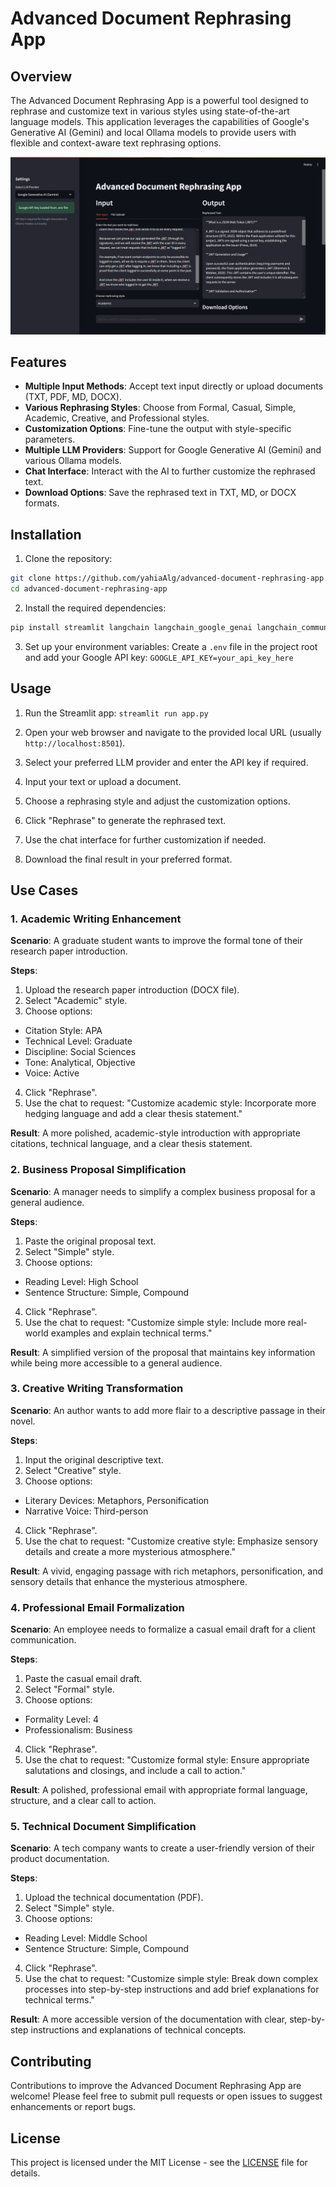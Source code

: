 # Advanced Document Rephrasing App

## Overview

The Advanced Document Rephrasing App is a powerful tool designed to rephrase and customize text in various styles using state-of-the-art language models. This application leverages the capabilities of Google's Generative AI (Gemini) and local Ollama models to provide users with flexible and context-aware text rephrasing options.

![App Screenshot](app_screenshot.png)

## Features

- **Multiple Input Methods**: Accept text input directly or upload documents (TXT, PDF, MD, DOCX).
- **Various Rephrasing Styles**: Choose from Formal, Casual, Simple, Academic, Creative, and Professional styles.
- **Customization Options**: Fine-tune the output with style-specific parameters.
- **Multiple LLM Providers**: Support for Google Generative AI (Gemini) and various Ollama models.
- **Chat Interface**: Interact with the AI to further customize the rephrased text.
- **Download Options**: Save the rephrased text in TXT, MD, or DOCX formats.

## Installation

1. Clone the repository:

```bash
git clone https://github.com/yahiaAlg/advanced-document-rephrasing-app.git
cd advanced-document-rephrasing-app
```

2. Install the required dependencies:

```bash
pip install streamlit langchain langchain_google_genai langchain_community pypdf python-docx python-dotenv
```

3. Set up your environment variables:
Create a `.env` file in the project root and add your Google API key:
`GOOGLE_API_KEY=your_api_key_here`

## Usage

1. Run the Streamlit app:
`streamlit run app.py`


2. Open your web browser and navigate to the provided local URL (usually `http://localhost:8501`).

3. Select your preferred LLM provider and enter the API key if required.

4. Input your text or upload a document.

5. Choose a rephrasing style and adjust the customization options.

6. Click "Rephrase" to generate the rephrased text.

7. Use the chat interface for further customization if needed.

8. Download the final result in your preferred format.

## Use Cases

### 1. Academic Writing Enhancement

**Scenario**: A graduate student wants to improve the formal tone of their research paper introduction.

**Steps**:
1. Upload the research paper introduction (DOCX file).
2. Select "Academic" style.
3. Choose options:
- Citation Style: APA
- Technical Level: Graduate
- Discipline: Social Sciences
- Tone: Analytical, Objective
- Voice: Active
4. Click "Rephrase".
5. Use the chat to request: "Customize academic style: Incorporate more hedging language and add a clear thesis statement."

**Result**: A more polished, academic-style introduction with appropriate citations, technical language, and a clear thesis statement.

### 2. Business Proposal Simplification

**Scenario**: A manager needs to simplify a complex business proposal for a general audience.

**Steps**:
1. Paste the original proposal text.
2. Select "Simple" style.
3. Choose options:
- Reading Level: High School
- Sentence Structure: Simple, Compound
4. Click "Rephrase".
5. Use the chat to request: "Customize simple style: Include more real-world examples and explain technical terms."

**Result**: A simplified version of the proposal that maintains key information while being more accessible to a general audience.

### 3. Creative Writing Transformation

**Scenario**: An author wants to add more flair to a descriptive passage in their novel.

**Steps**:
1. Input the original descriptive text.
2. Select "Creative" style.
3. Choose options:
- Literary Devices: Metaphors, Personification
- Narrative Voice: Third-person
4. Click "Rephrase".
5. Use the chat to request: "Customize creative style: Emphasize sensory details and create a more mysterious atmosphere."

**Result**: A vivid, engaging passage with rich metaphors, personification, and sensory details that enhance the mysterious atmosphere.

### 4. Professional Email Formalization

**Scenario**: An employee needs to formalize a casual email draft for a client communication.

**Steps**:
1. Paste the casual email draft.
2. Select "Formal" style.
3. Choose options:
- Formality Level: 4
- Professionalism: Business
4. Click "Rephrase".
5. Use the chat to request: "Customize formal style: Ensure appropriate salutations and closings, and include a call to action."

**Result**: A polished, professional email with appropriate formal language, structure, and a clear call to action.

### 5. Technical Document Simplification

**Scenario**: A tech company wants to create a user-friendly version of their product documentation.

**Steps**:
1. Upload the technical documentation (PDF).
2. Select "Simple" style.
3. Choose options:
- Reading Level: Middle School
- Sentence Structure: Simple, Compound
4. Click "Rephrase".
5. Use the chat to request: "Customize simple style: Break down complex processes into step-by-step instructions and add brief explanations for technical terms."

**Result**: A more accessible version of the documentation with clear, step-by-step instructions and explanations of technical concepts.

## Contributing

Contributions to improve the Advanced Document Rephrasing App are welcome! Please feel free to submit pull requests or open issues to suggest enhancements or report bugs.

## License

This project is licensed under the MIT License - see the [LICENSE](LICENSE) file for details.